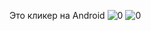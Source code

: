Это кликер на Android
![0](https://user-images.githubusercontent.com/108793807/205437547-076b0e1d-4a0a-4ede-8c85-0fc1180e4243.jpg) ![0](https://user-images.githubusercontent.com/108793807/205437557-74088735-273b-41a2-99a3-e17e106db207.jpg)


